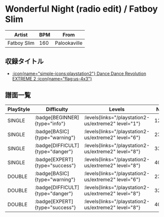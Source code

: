 # Wonderful Night (radio edit) / Fatboy Slim

|Artist|BPM|From|
|------|---|----|
|Fatboy Slim|160|Palookaville|

## 収録タイトル

- [:icon{name="simple-icons:playstation2"} Dance Dance Revolution EXTREME 2 :icon{name="flag:us-4x3"}](/playstation2-us/extreme2)

## 譜面一覧

|PlayStyle|Difficulty|Levels|Notes|Movie|
|---------|----------|------|-----|-----|
|SINGLE| :badge[BEGINNER]{type="info"}| :levels{links="/playstation2-us/extreme2" level="1"}|126/0||
|SINGLE| :badge[BASIC]{type="warning"}| :levels{links="/playstation2-us/extreme2" level="6"}|234/0||
|SINGLE| :badge[DIFFICULT]{type="danger"}| :levels{links="/playstation2-us/extreme2" level="8"}|331/0||
|SINGLE| :badge[EXPERT]{type="success"}| :levels{links="/playstation2-us/extreme2" level="8"}|402/1||
|DOUBLE| :badge[BASIC]{type="warning"}| :levels{links="/playstation2-us/extreme2" level="6"}|234/0||
|DOUBLE| :badge[DIFFICULT]{type="danger"}| :levels{links="/playstation2-us/extreme2" level="8"}|326/0||
|DOUBLE| :badge[EXPERT]{type="success"}| :levels{links="/playstation2-us/extreme2" level="8"}|400/10||
